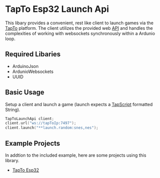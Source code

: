 # TapTo Esp32 Launch Api
This libary provides a convenient, rest like client to launch games via the [TapTo](https://tapto.wiki/Main_Page) platform. The client utilizes the provided web [API](https://tapto.wiki/API) and handles the complexities of working with websockets synchronously within a Ardunio loop.

## Required Libaries
* ArduinoJson
* ArdunioWebsockets
* UUID

## Basic Usage

Setup a client and launch a game (launch expects a [TapScript](TapScript) formatted String).
```c++
TapToLaunchApi client;
client.url("ws://tapToIp:7497");
client.launch("**launch.random:snes,nes");
```
## Example Projects
In addtion to the included example, here are some projects using this library.
* [TapTo Esp32](https://github.com/v1605/tapto-esp32)
